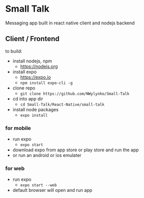 # Small Talk

Messaging app built in react native client and nodejs backend

## Client / Frontend

to build: 

- install nodejs, npm
  - https://nodejs.org
- install expo
  - https://expo.io
  - `npm install expo-cli -g`
- clone repo
  - `git clone https://github.com/NWylynko/Small-Talk`
- cd into app dir
  - `cd Small-Talk/React-Native/small-talk`
- install node packages
  - `expo install`

### for mobile

- run expo
  - `expo start`
- download expo from app store or play store and run the app
- or run an android or ios emulater

### for web

- run expo
  - `expo start --web`
- default browser will open and run app
